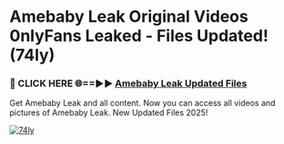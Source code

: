 # Amebaby Leak Original Videos 0nlyFans Leaked - Files Updated! (74ly)

<h3>🔴 CLICK HERE 🌐==►► <a href="https://tinyurl.com/x26r9saj" rel="nofollow">Amebaby Leak Updated Files</a></h3>

Get Amebaby Leak and all content. Now you can access all videos and pictures of Amebaby Leak. New Updated Files 2025!

[![74ly](https://i.imgur.com/LkgZPqh.gif)](https://tinyurl.com/x26r9saj)
